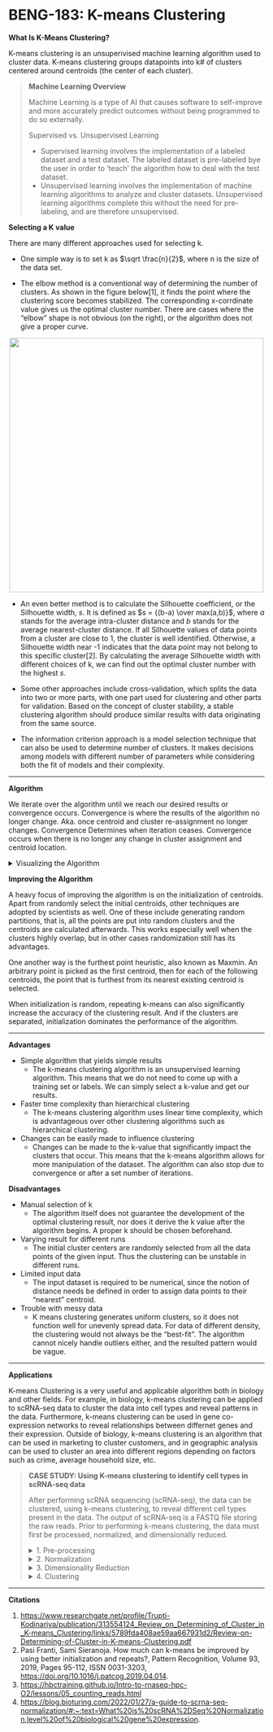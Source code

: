 # BENG-183: K-means Clustering

**What Is K-Means Clustering?**

K-means clustering is an unsuperivised machine learning algorithm used to cluster data. K-means clustering groups datapoints into k# of clusters centered around centroids (the center of each cluster). 

> **Machine Learning Overview**
> 
> Machine Learning is a type of AI that causes software to self-improve and more accurately predict outcomes without being programmed to do so externally.
> 
> Supervised vs. Unsupervised Learning
> * Supervised learning involves the implementation of a labeled dataset and a test dataset. The labeled dataset is pre-labeled bye the user in order to ‘teach’ the algorithm how to deal with the test dataset.
> * Unsupervised learning involves the implementation of machine learning algorithms to analyze and cluster datasets. Unsupervised learning algorithms complete this without the need for pre-labeling, and are therefore unsupervised.

**Selecting a K value**

There are many different approaches used for selecting k. 

* One simple way is to set k as $\sqrt \frac{n}{2}$, where n is the size of the data set. 

* The elbow method is a conventional way of determining the number of clusters. As shown in the figure below[1], it finds the point where the clustering score becomes stabilized. The corresponding x-corrdinate value gives us the optimal cluster number. There are cases where the “elbow” shape is not obvious (on the right), or the algorithm does not give a proper curve.

<p align="center">
<img src="https://user-images.githubusercontent.com/59674595/206001503-9a307831-5c4c-4587-bd73-0d82d50846ec.png" width="500">
</p>

* An even better method is to calculate the Silhouette coefficient, or the Silhouette width, $s$. It is defined as $s = {(b-a) \over max(a,b)}$, where $a$ stands for the average intra-cluster distance and $b$ stands for the average nearest-cluster distance. If all Silhouette values of data points from a cluster are close to 1, the cluster is well identified. Otherwise, a Silhouette width near -1 indicates that the data point may not belong to this specific cluster[2]. By calculating the average Silhouette width with different choices of k, we can find out the optimal cluster number with the highest $s$. 

* Some other approaches include cross-validation, which splits the data into two or more parts, with one part used for clustering and other parts for validation. Based on the concept of cluster stability, a stable clustering algorithm should produce similar results with data originating from the same source. 

* The information criterion approach is a model selection technique that can also be used to determine number of clusters. It makes decisions among models with different number of parameters while considering both the fit of models and their complexity. 

***

**Algorithm**

We iterate over the algorithm until we reach our desired results or convergence occurs.
Convergence is where the results of the algorithm no longer change. Aka. once centroid and cluster re-assignment no longer changes. 
Convergence
Determines when iteration ceases. Convergence occurs when there is no longer any change in cluster assignment and centroid location. 


<details>
<summary>Visualizing the Algorithm</summary>
<br>
 
<p align="center">
<img width="700" alt="Screen Shot 2022-12-06 at 11 57 55" src="https://user-images.githubusercontent.com/59674595/206010456-5e9b5402-299e-4818-bee3-e9903d553019.png">
</p>
 
<p align="center">
<img width="700" alt="Screen Shot 2022-12-06 at 11 58 04" src="https://user-images.githubusercontent.com/59674595/206010467-26fd65f0-b77e-484e-9602-49e3129d9e37.png">
</p>
<p align="center">
<img width="700" alt="Screen Shot 2022-12-06 at 11 59 08" src="https://user-images.githubusercontent.com/59674595/206010476-6da33c65-1e12-47e2-a50d-f13959ecde3c.png">
</p>
</details>



**Improving the Algorithm**

A heavy focus of improving the algorithm is on the initialization of centroids. Apart from randomly select the initial centroids, other techniques are adopted by scientists as well. One of these include generating random partitions, that is, all the points are put into random clusters and the centroids are calculated afterwards. This works especially well when the clusters highly overlap, but in other cases randomization still has its advantages. 

One another way is the furthest point heuristic, also known as Maxmin. An arbitrary point is picked as the first centroid, then for each of the following centroids, the point that is furthest from its nearest existing centroid is selected. 

When initialization is random, repeating k-means can also significantly increase the accuracy of the clustering result. And if the clusters are separated, initialization dominates the performance of the algorithm. 

***

**Advantages**
 
- Simple algorithm that yields simple results
  * The k-means clustering algorithm is an unsupervised learning algorithm. This means that we do not need to come up with a training set or labels. We can simply select a k-value and get our results.
- Faster time complexity than hierarchical clustering
  * The k-means clustering algorithm uses linear time complexity, which is advantageous over other clustering algorithms such as hierarchical clustering.
- Changes can be easily made to influence clustering
  * Changes can be made to the k-value that significantly impact the clusters that occur. This means that the k-means algorithm allows for more manipulation of the dataset. The algorithm can also stop due to convergence or after a set number of iterations.


**Disadvantages**

- Manual selection of k 
  * The algorithm itself does not guarantee the development of the optimal clustering result, nor does it derive the k value after the algorithm begins. A proper k should be chosen beforehand. 
- Varying result for different runs
  * The initial cluster centers are randomly selected from all the data points of the given input. Thus the clustering can be unstable in different runs. 
- Limited input data
  * The input dataset is required to be numerical, since the notion of distance needs be defined in order to assign data points to their “nearest” centroid. 
- Trouble with messy data
  * K means clustering generates uniform clusters, so it does not function well for unevenly spread data. For data of different density, the clustering would not always be the “best-fit”. The algorithm cannot nicely handle outliers either, and the resulted pattern would be vague. 

***

**Applications**

K-means Clustering is a very useful and applicable algorithm both in biology and other fields. For example, in biology, k-means clustering can be applied to scRNA-seq data to cluster the data into cell types and reveal patterns in the data. Furthermore, k-means clustering can be used in gene co-expression networks to reveal relationships between differnet genes and their expression. Outside of biology, k-means clustering is an algorithm that can be used in marketing to cluster customers, and in geographic analysis can be used to cluster an area into different regions depending on factors such as crime, average household size, etc. 

> **CASE STUDY: Using K-means clustering to identify cell types in scRNA-seq data**
> 
> After performing scRNA sequencing (scRNA-seq), the data can be clustered, using k-means clustering, to reveal different cell types present in the data. The output of scRNA-seq is a FASTQ file storing the raw reads. Prior to performing k-means clustering, the data must first be processed, normalized, and dimensionally reduced. 
><details>
><summary>1. Pre-processing</summary>
><br>
> First, the quality of each read needs to be checked. To check the quality of reads, a tool called FASTQC is used. FASTQC provides a report on the quality of the data, and if the data is deemed good quality the data is now ready to be aligned to the reference genome. There are many tools to perform alignment, one of those is STAR (Spliced Transcripts Alignment to a Reference). The final step of processing involves counting the number of reads that map to each gene. STAR stores the aligned data in a BAM file, there are tools such as featureCounts which take in a BAM file (the alignment output) and output a count matrix (number of reads per gene). See [3] for further details.
></details>
>
><details>
><summary>2. Normalization</summary>
><br>
>The data must be normalized prior to clustering to remove any bias introduced into the data by different factors including, but not limited to, gene length and GC content[4]. One useful tool to normalize scRNA-seq data is scTransform, a function in Seurat. 
></details>
>
><details>
><summary>3. Dimensionality Reduction</summary>
><br>
>Once the data has been normalized, the data must be dimensionaly reduced. This is a necessary step prior to clustering because k-means clustering measures the eucladian distance between data points, and in high-dimensionality space, this is very difficult to measure. One type of dimensionality reduction is PCA (principal component analysis). After performing dimensionality reduction, each cell is represented by a single data point and is mapped to a graphical location. 
></details>
>
><details>
><summary>4. Clustering</summary>
><br>
>At last, the data is ready to be clustered (using k-means clustering)! Clustering results depend on the value of k chosen. K represents the number of clusters. First, each centroid (the center of each cluster) is randomly assigned to the position of a data point. Next, the distance between each centroid and each data point is measured. Then, the data points are assigned to the cluster in which they are closest to (the smallest eucladian distance between a datapoint and a centroid). The algorithm continues until convergence is achieved. See the algorithm section for a more detailed description of how the algorithm works. The final output of the algorithm is the dataset clustered into k # of clusters with each unique data point assigned to a cluster.
></details>

***

**Citations**

1. https://www.researchgate.net/profile/Trupti-Kodinariya/publication/313554124_Review_on_Determining_of_Cluster_in_K-means_Clustering/links/5789fda408ae59aa667931d2/Review-on-Determining-of-Cluster-in-K-means-Clustering.pdf
2. Pasi Franti, Sami Sieranoja. How much can k-means be improved by using better initialization and repeats?, Pattern Recognition, Volume 93, 2019, Pages 95-112, ISSN 0031-3203, https://doi.org/10.1016/j.patcog.2019.04.014.
3. https://hbctraining.github.io/Intro-to-rnaseq-hpc-O2/lessons/05_counting_reads.html
4. https://blog.bioturing.com/2022/01/27/a-guide-to-scrna-seq-normalization/#:~:text=What%20is%20scRNA%2DSeq%20Normalization,level%20of%20biological%20gene%20expression.




